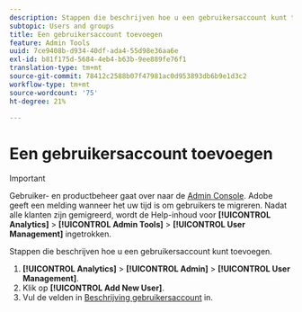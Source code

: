 ```yaml
---
description: Stappen die beschrijven hoe u een gebruikersaccount kunt toevoegen.
subtopic: Users and groups
title: Een gebruikersaccount toevoegen
feature: Admin Tools
uuid: 7ce9408b-d934-40df-ada4-55d98e36aa6e
exl-id: b81f175d-5684-4eb4-b63b-9ee889fe76f1
translation-type: tm+mt
source-git-commit: 78412c2588b07f47981ac0d953893db6b9e1d3c2
workflow-type: tm+mt
source-wordcount: '75'
ht-degree: 21%

---
```


# Een gebruikersaccount toevoegen

>[!IMPORTANT]
>
>Gebruiker- en productbeheer gaat over naar de [Admin Console](https://helpx.adobe.com/nl/enterprise/using/admin-console.html). Adobe geeft een melding wanneer het uw tijd is om gebruikers te migreren. Nadat alle klanten zijn gemigreerd, wordt de Help-inhoud voor **[!UICONTROL Analytics]** > **[!UICONTROL Admin Tools]** > **[!UICONTROL User Management]** ingetrokken.

Stappen die beschrijven hoe u een gebruikersaccount kunt toevoegen.

1. **[!UICONTROL Analytics]** > **[!UICONTROL Admin]** > **[!UICONTROL User Management]**.
1. Klik op **[!UICONTROL Add New User]**.
1. Vul de velden in [Beschrijving gebruikersaccount](/help/admin/user-management2/c-user-management/users.md#section_14A7E169514A42A88E06387CC7C2E9AD) in.

